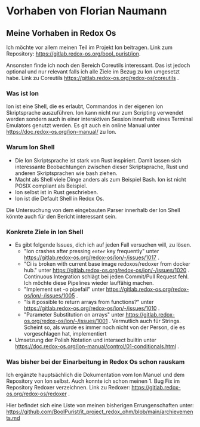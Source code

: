 # Vorhaben von Florian Naumann

## Meine Vorhaben in Redox Os

Ich möchte vor allem meinen Teil im Projekt Ion beitragen. 
Link zum Repository: https://gitlab.redox-os.org/bool_purist/ion.

Ansonsten finde ich noch den Bereich Coreutils interessant. 
Das ist jedoch optional und nur relevant falls ich alle Ziele im Bezug zu Ion umgesetzt habe. 
Link zu Coreutils https://gitlab.redox-os.org/redox-os/coreutils .

### Was ist Ion 

Ion ist eine Shell, die es erlaubt, Commandos in der eigenen Ion Skriptsprache auszuführen.
Ion kann nicht nur zum Scripting verwendet werden sondern 
auch in einer interaktiven Session innerhalb eines Terminal Emulators genutzt werden.
Es git auch ein online Manual unter https://doc.redox-os.org/ion-manual/ zu Ion.

### Warum Ion Shell

- Die Ion Skriptsprache ist stark von Rust inspiriert. 
  Damit lassen sich interessante Beobachtungen zwischen dieser Skriptsprache, Rust und anderen Skriptsprachen wie bash ziehen.
- Macht als Shell viele Dinge anders als zum Beispiel Bash. Ion ist nicht POSIX compliant als Beispiel.
- Ion selbst ist in Rust geschrieben.
- Ion ist die Default Shell in Redox Os.

Die Untersuchung von dem eingebauten Parser innerhalb der Ion Shell könnte 
auch für den Bericht interessant sein.

### Konkrete Ziele in Ion Shell

- Es gibt folgende Issues, dich ich auf jeden Fall versuchen will, zu lösen.
  - "Ion crashes after pressing `enter` key frequently" unter https://gitlab.redox-os.org/redox-os/ion/-/issues/1017 .
  - "Ci is broken with current base image redoxos/redoxer from docker hub." unter https://gitlab.redox-os.org/redox-os/ion/-/issues/1020 .
    Continuous Integration schlägt bei jeden Commit/Pull Request fehl. Ich möchte diese Pipelines wieder lauffähig machen.
  - "Implement set -o pipefail" unter https://gitlab.redox-os.org/redox-os/ion/-/issues/1005 .
  - "Is it possible to return arrays from functions?" unter https://gitlab.redox-os.org/redox-os/ion/-/issues/1010 .
  - "Parameter Substitution on arrays" unter https://gitlab.redox-os.org/redox-os/ion/-/issues/1001 .
    Vermutlich auch für Strings.
    Scheint so, als wurde es immer noch nicht von der Person, die es vorgeschlagen hat, implementiert 
- Umsetzung der Polish Notation und intersect builtin unter https://doc.redox-os.org/ion-manual/control/01-conditionals.html .

### Was bisher bei der Einarbeitung in Redox Os schon rauskam

Ich ergänzte hauptsächlich die Dokumentation vom Ion Manuel und dem Repository von Ion selbst.
Auch konnte ich schon meinen 1. Bug Fix im Repository Redoxer verzeichnen.
Link zu Redoxer: https://gitlab.redox-os.org/redox-os/redoxer .

Hier befindet sich eine Liste von meinen bisherigen Errungenschaften unter: 
https://github.com/BoolPurist/it_project_redox_ohm/blob/main/archievements.md
